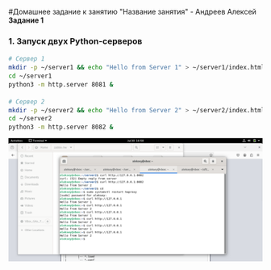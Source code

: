#Домашнее задание к занятию "Название занятия" - Андреев Алексей  
**Задание 1**  

### 1. Запуск двух Python-серверов

```bash
# Сервер 1
mkdir -p ~/server1 && echo "Hello from Server 1" > ~/server1/index.html
cd ~/server1
python3 -m http.server 8081 &

# Сервер 2
mkdir -p ~/server2 && echo "Hello from Server 2" > ~/server2/index.html
cd ~/server2
python3 -m http.server 8082 &
```

![](img/1.png)
